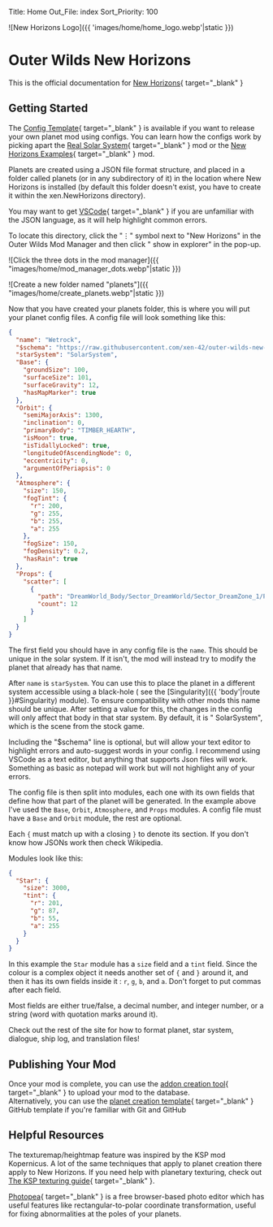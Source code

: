 Title: Home
Out_File: index
Sort_Priority: 100

![New Horizons Logo]({{ 'images/home/home_logo.webp'|static }})

# Outer Wilds New Horizons
        
This is the official documentation for [New Horizons](https://github.com/xen-42/outer-wilds-new-horizons){ target="_blank" }

## Getting Started

The [Config Template](https://github.com/xen-42/ow-new-horizons-config-template){ target="_blank" } is available if you want to release your own
planet mod using configs. You can learn how the configs work by picking apart
the [Real Solar System](https://github.com/xen-42/outer-wilds-real-solar-system){ target="_blank" } mod or
the [New Horizons Examples](https://github.com/xen-42/ow-new-horizons-examples){ target="_blank" } mod.

Planets are created using a JSON file format structure, and placed in a folder called planets (or in any subdirectory of
it) in the location where New Horizons is installed (by default this folder doesn't exist, you have to create it within
the xen.NewHorizons directory).

You may want to get [VSCode](https://code.visualstudio.com/){ target="_blank" } if you are unfamiliar with the JSON language, as it will help highlight common errors.

To locate this directory, click the "⋮" symbol next to "New Horizons" in the Outer Wilds Mod Manager and then click "
show in explorer" in the pop-up.

![Click the three dots in the mod manager]({{ "images/home/mod_manager_dots.webp"|static }})

![Create a new folder named "planets"]({{ "images/home/create_planets.webp"|static }})

Now that you have created your planets folder, this is where you will put your planet config files. A config file will
look something like this:

```json
{
  "name": "Wetrock",
  "$schema": "https://raw.githubusercontent.com/xen-42/outer-wilds-new-horizons/master/NewHorizons/schema.json",
  "starSystem": "SolarSystem",
  "Base": {
    "groundSize": 100,
    "surfaceSize": 101,
    "surfaceGravity": 12,
    "hasMapMarker": true
  },
  "Orbit": {
    "semiMajorAxis": 1300,
    "inclination": 0,
    "primaryBody": "TIMBER_HEARTH",
    "isMoon": true,
    "isTidallyLocked": true,
    "longitudeOfAscendingNode": 0,
    "eccentricity": 0,
    "argumentOfPeriapsis": 0
  },
  "Atmosphere": {
    "size": 150,
    "fogTint": {
      "r": 200,
      "g": 255,
      "b": 255,
      "a": 255
    },
    "fogSize": 150,
    "fogDensity": 0.2,
    "hasRain": true
  },
  "Props": {
    "scatter": [
      {
        "path": "DreamWorld_Body/Sector_DreamWorld/Sector_DreamZone_1/Props_DreamZone_1/OtherComponentsGroup/Trees_Z1/DreamHouseIsland/Tree_DW_M_Var",
        "count": 12
      }
    ]
  }
}
```

The first field you should have in any config file is the `name`. This should be unique in the solar system. If it
isn't, the mod will instead try to modify the planet that already has that name.

After `name` is `starSystem`. You can use this to place the planet in a different system accessible using a black-hole (
see the [Singularity]({{ 'body'|route }}#Singularity) module). To ensure compatibility with other mods this name should be unique. After
setting a value for this, the changes in the config will only affect that body in that star system. By default, it is "
SolarSystem", which is the scene from the stock game.

Including the "$schema" line is optional, but will allow your text editor to highlight errors and auto-suggest words in
your config. I recommend using VSCode as a text editor, but anything that supports Json files will work. Something as
basic as notepad will work but will not highlight any of your errors.

The config file is then split into modules, each one with its own fields that define how that part of the planet will be
generated. In the example above I've used the `Base`, `Orbit`, `Atmosphere`, and `Props` modules. A config file must
have a `Base` and `Orbit` module, the rest are optional.

Each `{` must match up with a closing `}` to denote its section. If you don't know how JSONs work then check Wikipedia.

Modules look like this:

```json
{
  "Star": {
    "size": 3000,
    "tint": {
      "r": 201,
      "g": 87,
      "b": 55,
      "a": 255
    }
  }
}
```

In this example the `Star` module has a `size` field and a `tint` field. Since the colour is a complex object it needs
another set of `{` and `}` around it, and then it has its own fields inside it : `r`, `g`, `b`, and `a`. Don't forget to put
commas after each field.

Most fields are either true/false, a decimal number, and integer number, or a string (word with quotation marks around
it).

Check out the rest of the site for how to format planet, star system, dialogue, ship log, and translation files!

## Publishing Your Mod

Once your mod is complete, you can use the [addon creation tool](https://outerwildsmods.com/custom-worlds/create/){ target="_blank" } to upload your mod to the database.  
Alternatively, you can use the [planet creation template](https://github.com/xen-42/ow-new-horizons-config-template#readme){ target="_blank" } GitHub template if you're familiar with Git and GitHub

## Helpful Resources

The texturemap/heightmap feature was inspired by the KSP mod Kopernicus. A lot of the same techniques that apply to
planet creation there apply to New Horizons. If you need help with planetary texturing, check out [The KSP texturing guide](https://forum.kerbalspaceprogram.com/index.php?/topic/165285-planetary-texturing-guide-repository/){ target="_blank" }.

[Photopea](https://www.photopea.com/){ target="_blank" } is a free browser-based photo editor which has useful features like
rectangular-to-polar coordinate transformation, useful for fixing abnormalities at the poles of your planets. 